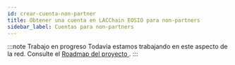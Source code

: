 ```yaml
---
id: crear-cuenta-non-partner
title: Obtener una cuenta en LACChain EOSIO para non-partners
sidebar_label: Cuentas para non-partners
---
```


:::note Trabajo en progreso
Todavía estamos trabajando en este aspecto de la red. Consulte el [Roadmap del proyecto ](./roadmap.md).
:::
